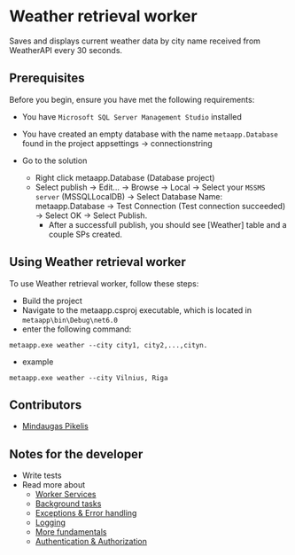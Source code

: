 # Weather retrieval worker

Saves and displays current weather data by city name received from WeatherAPI every 30 seconds.

## Prerequisites

Before you begin, ensure you have met the following requirements:

* You have `Microsoft SQL Server Management Studio` installed
* You have created an empty database with the name `metaapp.Database` found in the project appsettings -> connectionstring

* Go to the solution
  * Right click metaapp.Database (Database project)
  * Select publish -> Edit... -> Browse -> Local -> Select your `MSSMS server` (MSSQLLocalDB) ->
    Select Database Name: metaapp.Database -> Test Connection (Test connection succeeded) -> Select OK ->
    Select Publish.
    * After a successfull publish, you should see [Weather] table and a couple SPs created. 

## Using Weather retrieval worker

To use Weather retrieval worker, follow these steps:

* Build the project
* Navigate to the metaapp.csproj executable, which is located in `metaapp\bin\Debug\net6.0`
* enter the following command:

```
metaapp.exe weather --city city1, city2,...,cityn.
```
- example

```
metaapp.exe weather --city Vilnius, Riga
```

## Contributors

* [Mindaugas Pikelis](https://www.linkedin.com/in/mindaugaspikelis/)

## Notes for the developer

- Write tests
- Read more about 
   * [Worker Services](https://learn.microsoft.com/en-us/dotnet/core/extensions/workers)
   * [Background tasks](https://learn.microsoft.com/en-us/aspnet/core/fundamentals/host/hosted-services?view=aspnetcore-7.0&tabs=visual-studio)
   * [Exceptions & Error handling](https://learn.microsoft.com/en-us/dotnet/standard/exceptions/best-practices-for-exceptions)
   * [Logging](https://learn.microsoft.com/en-us/aspnet/core/fundamentals/logging/loggermessage?view=aspnetcore-7.0)
   * [More fundamentals](https://learn.microsoft.com/en-us/aspnet/core/fundamentals/?view=aspnetcore-7.0&tabs=windows)
   * [Authentication & Authorization](https://learn.microsoft.com/en-us/aspnet/core/security/?view=aspnetcore-7.0)
